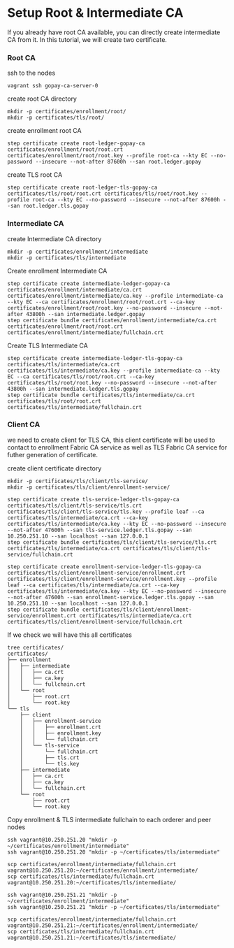 # Setup Root & Intermediate CA
If you already have root CA available, you can directly create intermediate CA from it. In this tutorial, we will create two certificate.

### Root CA
ssh to the nodes
```shell
vagrant ssh gopay-ca-server-0
```

create root CA directory
```shell
mkdir -p certificates/enrollment/root/
mkdir -p certificates/tls/root/
```

create enrollment root CA
```shell
step certificate create root-ledger-gopay-ca certificates/enrollment/root/root.crt certificates/enrollment/root/root.key --profile root-ca --kty EC --no-password --insecure --not-after 87600h --san root.ledger.gopay
```

create TLS root CA
```shell
step certificate create root-ledger-tls-gopay-ca certificates/tls/root/root.crt certificates/tls/root/root.key --profile root-ca --kty EC --no-password --insecure --not-after 87600h --san root.ledger.tls.gopay
```

### Intermediate CA
create Intermediate CA directory
```shell
mkdir -p certificates/enrollment/intermediate
mkdir -p certificates/tls/intermediate
```

Create enrollment Intermediate CA
```shell
step certificate create intermediate-ledger-gopay-ca certificates/enrollment/intermediate/ca.crt certificates/enrollment/intermediate/ca.key --profile intermediate-ca --kty EC --ca certificates/enrollment/root/root.crt --ca-key certificates/enrollment/root/root.key --no-password --insecure --not-after 43800h --san intermediate.ledger.gopay
step certificate bundle certificates/enrollment/intermediate/ca.crt certificates/enrollment/root/root.crt certificates/enrollment/intermediate/fullchain.crt
```

Create TLS Intermediate CA
```shell
step certificate create intermediate-ledger-tls-gopay-ca certificates/tls/intermediate/ca.crt certificates/tls/intermediate/ca.key --profile intermediate-ca --kty EC --ca certificates/tls/root/root.crt --ca-key certificates/tls/root/root.key --no-password --insecure --not-after 43800h --san intermediate.ledger.tls.gopay
step certificate bundle certificates/tls/intermediate/ca.crt certificates/tls/root/root.crt certificates/tls/intermediate/fullchain.crt
```

### Client CA
we need to create client for TLS CA, this client certificate will be used to contact to enrollment Fabric CA service as well as TLS Fabric CA service for futher generation of certificate.

create client certificate directory
```shell
mkdir -p certificates/tls/client/tls-service/
mkdir -p certificates/tls/client/enrollment-service/
```

```shell
step certificate create tls-service-ledger-tls-gopay-ca certificates/tls/client/tls-service/tls.crt certificates/tls/client/tls-service/tls.key --profile leaf --ca certificates/tls/intermediate/ca.crt --ca-key certificates/tls/intermediate/ca.key --kty EC --no-password --insecure --not-after 47600h --san tls-service.ledger.tls.gopay --san 10.250.251.10 --san localhost --san 127.0.0.1
step certificate bundle certificates/tls/client/tls-service/tls.crt certificates/tls/intermediate/ca.crt certificates/tls/client/tls-service/fullchain.crt

step certificate create enrollment-service-ledger-tls-gopay-ca certificates/tls/client/enrollment-service/enrollment.crt certificates/tls/client/enrollment-service/enrollment.key --profile leaf --ca certificates/tls/intermediate/ca.crt --ca-key certificates/tls/intermediate/ca.key --kty EC --no-password --insecure --not-after 47600h --san enrollment-service.ledger.tls.gopay --san 10.250.251.10 --san localhost --san 127.0.0.1
step certificate bundle certificates/tls/client/enrollment-service/enrollment.crt certificates/tls/intermediate/ca.crt certificates/tls/client/enrollment-service/fullchain.crt
```

If we check we will have this all certificates
```shell
tree certificates/
certificates/
├── enrollment
│   ├── intermediate
│   │   ├── ca.crt
│   │   ├── ca.key
│   │   └── fullchain.crt
│   └── root
│       ├── root.crt
│       └── root.key
└── tls
    ├── client
    │   ├── enrollment-service
    │   │   ├── enrollment.crt
    │   │   ├── enrollment.key
    │   │   └── fullchain.crt
    │   └── tls-service
    │       └── fullchain.crt
    │       ├── tls.crt
    │       └── tls.key
    ├── intermediate
    │   ├── ca.crt
    │   ├── ca.key
    │   └── fullchain.crt
    └── root
        ├── root.crt
        └── root.key
```

Copy enrollment & TLS intermediate fullchain to each orderer and peer nodes
```
ssh vagrant@10.250.251.20 "mkdir -p ~/certificates/enrollment/intermediate"
ssh vagrant@10.250.251.20 "mkdir -p ~/certificates/tls/intermediate"

scp certificates/enrollment/intermediate/fullchain.crt vagrant@10.250.251.20:~/certificates/enrollment/intermediate/
scp certificates/tls/intermediate/fullchain.crt vagrant@10.250.251.20:~/certificates/tls/intermediate/

ssh vagrant@10.250.251.21 "mkdir -p ~/certificates/enrollment/intermediate"
ssh vagrant@10.250.251.21 "mkdir -p ~/certificates/tls/intermediate"

scp certificates/enrollment/intermediate/fullchain.crt vagrant@10.250.251.21:~/certificates/enrollment/intermediate/
scp certificates/tls/intermediate/fullchain.crt vagrant@10.250.251.21:~/certificates/tls/intermediate/
```

